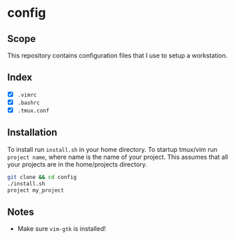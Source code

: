 # config

## Scope
This repository contains configuration files that I use to setup a workstation.

## Index

- [x] `.vimrc`
- [x] `.bashrc`
- [x] `.tmux.conf`

## Installation

To install run `install.sh` in your home directory. To startup tmux/vim run
`project name`, where name is the name of your project. This assumes that all
your projects are in the home/projects directory.

```bash
git clone && cd config 
./install.sh
project my_project
``` 

## Notes

- Make sure `vim-gtk` is installed!
